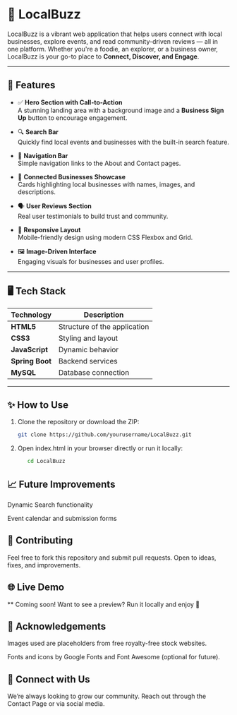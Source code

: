 
# 🌟 LocalBuzz

LocalBuzz is a vibrant web application that helps users connect with local businesses, explore events, and read community-driven reviews — all in one platform. Whether you're a foodie, an explorer, or a business owner, LocalBuzz is your go-to place to **Connect, Discover, and Engage**.

---

## 🚀 Features

- ✅ **Hero Section with Call-to-Action**  
  A stunning landing area with a background image and a **Business Sign Up** button to encourage engagement.

- 🔍 **Search Bar**  
  Quickly find local events and businesses with the built-in search feature.

- 🧭 **Navigation Bar**  
  Simple navigation links to the About and Contact pages.

- 🏪 **Connected Businesses Showcase**  
  Cards highlighting local businesses with names, images, and descriptions.

- 🗣️ **User Reviews Section**  
  Real user testimonials to build trust and community.

- 🦶 **Responsive Layout**  
  Mobile-friendly design using modern CSS Flexbox and Grid.

- 🖼️ **Image-Driven Interface**  
  Engaging visuals for businesses and user profiles.

---

## 🖥️ Tech Stack

| Technology       | Description                     |
|------------------|---------------------------------|
| **HTML5**        | Structure of the application    |
| **CSS3**         | Styling and layout              |
| **JavaScript**   | Dynamic behavior                |
| **Spring Boot**  | Backend services                |
| **MySQL**        | Database connection             |

---

## ✨ How to Use

1. Clone the repository or download the ZIP:

   ```bash
   git clone https://github.com/yourusername/LocalBuzz.git
2. Open index.html in your browser directly or run it locally:
   ```bash
      cd LocalBuzz
## 📈 Future Improvements

Dynamic Search functionality

Event calendar and submission forms

## 🤝 Contributing

Feel free to fork this repository and submit pull requests. Open to ideas, fixes, and improvements.


## 🌐 Live Demo

**
Coming soon! Want to see a preview? Run it locally and enjoy 🎉

## 🙌 Acknowledgements

Images used are placeholders from free royalty-free stock websites.

Fonts and icons by Google Fonts and Font Awesome (optional for future).

## 💌 Connect with Us

We’re always looking to grow our community. Reach out through the Contact Page or via social media.
